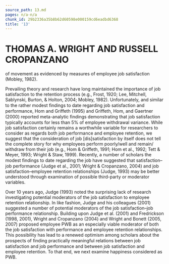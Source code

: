 ```yaml
---
source_path: 13.md
pages: n/a-n/a
chunk_id: 29b2336a35b8b62d60598e000159cd6eadbd6368
title: '13'
---
```

# THOMAS A. WRIGHT AND RUSSELL CROPANZANO

of movement as evidenced by measures of employee job satisfaction (Mobley, 1982).

Prevailing theory and research have long maintained the importance of job satisfaction to the retention process (e.g., Frost, 1920; Lee, Mitchell, Sablynski, Burton, & Holton, 2004; Mobley, 1982). Unfortunately, and similar to the rather modest ﬁndings to date regarding job satisfaction and performance, Hom and Griffeth (1995) and Griffeth, Hom, and Gaertner (2000) reported meta-analytic ﬁndings demonstrating that job satisfaction typically accounts for less than 5% of employee withdrawal variance. While job satisfaction certainly remains a worthwhile variable for researchers to consider as regards both job performance and employee retention, we suggest that the consideration of job [dis]satisfaction by itself does not tell the complete story for why employees perform poorly/well and remain/ withdraw from their job (e.g., Hom & Griffeth, 1991; Hom et al., 1992; Tett & Meyer, 1993; Wright & Staw, 1999). Recently, a number of scholars the modest ﬁndings to date regarding the job have suggested that satisfaction–job performance (Judge et al., 2001; Wright & Cropanzano, 2004) and job satisfaction–employee retention relationships (Judge, 1993) may be better understood through examination of possible third-party or moderator variables.

Over 10 years ago, Judge (1993) noted the surprising lack of research investigating potential moderators of the job satisfaction to employee retention relationship. In like fashion, Judge and his colleagues (2001) suggested a number of potential moderators of the job satisfaction–job performance relationship. Building upon Judge et al. (2001) and Fredrickson (1998, 2001), Wright and Cropanzano (2004) and Wright and Bonett (2005, 2007) proposed employee PWB as an especially viable moderator of both the job satisfaction with performance and employee retention relationships. This possibility has lead to a renewed optimism among scholars about the prospects of ﬁnding practically meaningful relations between job satisfaction and job performance and between job satisfaction and employee retention. To that end, we next examine happiness considered as PWB.
